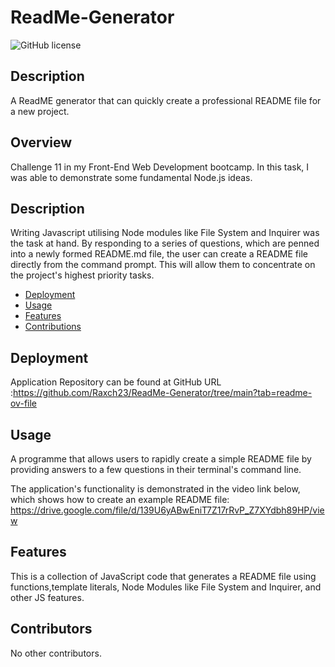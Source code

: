 # ReadMe-Generator

![GitHub license](https://img.shields.io/badge/license-MIT-orange.svg)

## Description 
A ReadME generator that can quickly create a professional README file for a 
new project.

## Overview
Challenge 11 in my Front-End Web Development bootcamp. In this task, I was able to demonstrate some fundamental Node.js ideas.


## Description

Writing Javascript utilising Node modules like File System and Inquirer was the task at hand. By responding to a series of questions, which are penned into a newly formed README.md file, the user can create a README file directly from the command prompt. This will allow them to concentrate on the project's highest priority tasks.

* [Deployment](#Deployment)
* [Usage](#Usage)
* [Features](#Features)
* [Contributions](#Contributions)

## Deployment 

Application Repository can be found at GitHub URL :https://github.com/Raxch23/ReadMe-Generator/tree/main?tab=readme-ov-file

## Usage 

A programme that allows users to rapidly create a simple README file by providing answers to a few questions in their terminal's command line.

The application's functionality is demonstrated in the video link below, which shows how to create an example README file: https://drive.google.com/file/d/139U6yABwEniT7Z17rRvP_Z7XYdbh89HP/view

## Features

This is a collection of JavaScript code that generates a README file using functions,template literals, Node Modules like File System and Inquirer, and other JS features. 

## Contributors
No other contributors.
